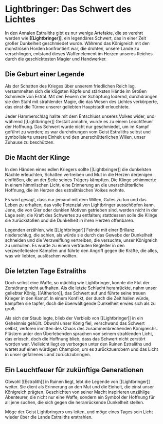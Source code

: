 # **Lightbringer: Das Schwert des Lichtes**

In den Annalen Estraliths gibt es nur wenige Artefakte, die so verehrt werden wie **[[Lightbringer]]**, ein legendäres Schwert, das in einer Zeit großer Dunkelheit geschmiedet wurde. Während das Königreich mit den monströsen Horden konfrontiert war, die drohten, unsere Lande zu verschlingen, entstand dieses Waffenelement im Herzen unseres Reiches durch die geschicktesten Magier und Handwerker.

## Die Geburt einer Legende

Als der Schatten des Krieges über unserem friedlichen Reich lag, versammelten sich die klügsten Köpfe und stärksten Hände im Großen Schmiede von Estral. Mit den Feuern der Schöpfung lodernd, durchdrangen sie den Stahl mit strahlender Magie, die das Wesen des Lichtes verkörperte, das einst die Türme unserer geliebten Hauptstadt erleuchtete.

Jeder Hammerschlag hallte mit dem Entschluss unseres Volkes wider, und während [[Lightbringer]] Gestalt annahm, wurde es zu einem Leuchtfeuer der Hoffnung. Das Schwert wurde nicht nur geschmiedet, um im Kampf geführt zu werden; es war durchdrungen vom Geist Estraliths selbst und symbolisierte unsere Einheit und den unerschütterlichen Willen, unser Zuhause zu beschützen.

## Die Macht der Klinge

In den Händen eines edlen Kriegers sollte [[Lightbringer]] die dunkelsten Nächte erleuchten, Schatten vertreiben und Mut in die Herzen derjenigen einflößen, die an der Seite seines Trägers kämpften. Die Klinge schimmerte in einem himmlischen Licht, eine Erinnerung an die unerschütterliche Hoffnung, die im Herzen des estralithischen Volkes wohnte.

Es wird gesagt, dass nur jemand mit dem Willen, Gutes zu tun und das Leben zu erhalten, das volle Potenzial von Lightbringer ausschöpfen kann. Jene, die von Gier oder dunklen Motiven getrieben sind, werden nicht in der Lage sein, die Kraft des Schwertes zu entfalten; stattdessen solle die Klinge sie zurückstoßen und die Dunkelheit in ihren Herzen offenbaren. 

Legenden erzählen, wie [[Lightbringer]] Feinde mit einer Brillanz niederschlug, die schien, als würde sie durch das Gewebe der Dunkelheit schneiden und die Verzweiflung vertreiben, die versuchte, unser Königreich zu umhüllen. Es wurde zu einem vertrauten Begleiter in den verzweifeltesten Kämpfen und führte den Angriff gegen die Kräfte, die alles, was wir liebten, auslöschen wollten.

## Die letzten Tage Estraliths

Doch selbst eine Waffe, so mächtig wie Lightbringer, konnte die Flut der Zerstörung nicht aufhalten. Als die letzte Schlacht heranrückte, nahm unser geliebter König, [[Altherion]], das Schwert auf und führte seine treuen Krieger in den Kampf. In einem Konflikt, der durch die Zeit hallen würde, kämpften sie tapfer, doch die überwältigende Dunkelheit erwies sich als zu groß.

Als sich der Staub legte, blieb der Verbleib von [[Lightbringer]] in ein Geheimnis gehüllt. Obwohl unser König fiel, verschwand das Schwert selbst, verloren inmitten des Chaos des zusammenbrechenden Königreichs. Flüstern unter den Überlebenden sprachen von seinem strahlenden Licht, das erlosch, doch die Hoffnung blieb, dass das Schwert nicht zerstört worden war. Vielleicht liegt es verborgen unter den Ruinen Estraliths und wartet auf einen würdigen Champion, um es zurückzuerobern und das Licht in unser gefallenes Land zurückzubringen.

## Ein Leuchtfeuer für zukünftige Generationen

Obwohl [[Estralith]] in Ruinen liegt, lebt die Legende von [[Lightbringer]] weiter. Sie dient als Erinnerung an den Mut und die Einheit, die einst unser Königreich prägten. Geschichten von seiner Macht inspirieren unzählige Abenteurer, die nicht nur eine Waffe, sondern ein Symbol der Hoffnung für all jene suchen, die sich gegen die heranrückende Dunkelheit stellen. 

Möge der Geist Lightbringers uns leiten, und möge eines Tages sein Licht wieder über die Lande Estraliths erstrahlen.
